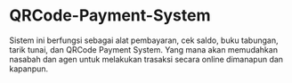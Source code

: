 # QRCode-Payment-System
Sistem ini berfungsi sebagai alat pembayaran, cek saldo, buku tabungan, tarik tunai, dan QRCode Payment System. Yang mana akan memudahkan nasabah dan agen untuk melakukan trasaksi secara online dimanapun dan kapanpun.
